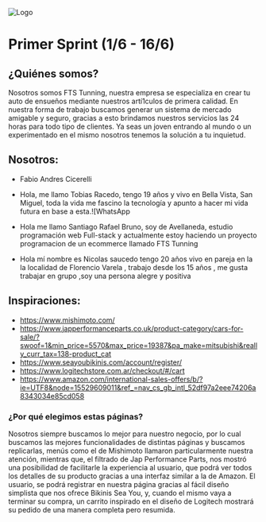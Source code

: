 ![Logo](https://user-images.githubusercontent.com/63321083/121944546-269b5780-cd29-11eb-88d3-f388a3ee64f4.jpeg)


# Primer Sprint (1/6 - 16/6)

## ¿Quiénes somos?

Nosotros somos FTS Tunning, nuestra empresa se especializa en crear tu auto de ensueños mediante nuestros artí1culos de primera calidad. 
En nuestra forma de trabajo buscamos generar un sistema de mercado amigable y seguro, gracias a esto brindamos nuestros servicios las 24 horas para todo tipo de clientes. Ya seas un joven entrando al mundo o un experimentado en el mismo nosotros tenemos la solución a tu inquietud.

## Nosotros:

- Fabio Andres Cicerelli
- Hola, me llamo Tobias Racedo, tengo 19 años y vivo en Bella Vista, San Miguel, toda la vida me fascino la tecnología y apunto a hacer mi vida futura en base a esta.![WhatsApp 

-  Hola me llamo Santiago Rafael Bruno, soy de Avellaneda, estudio programación web Full-stack y actualmente estoy haciendo un proyecto programacion de un ecommerce llamado FTS Tunning
- Hola mí nombre es Nicolas saucedo tengo 20 años vivo en pareja en la la localidad de Florencio Varela , trabajo desde los 15 años  , me gusta trabajar en grupo ,soy una persona alegre y positiva

## Inspiraciones:

- https://www.mishimoto.com/
-	https://www.japperformanceparts.co.uk/product-category/cars-for-sale/?swoof=1&min_price=5570&max_price=19387&pa_make=mitsubishi&really_curr_tax=138-product_cat 
-	https://www.seayoubikinis.com/account/register/ 
-	https://www.logitechstore.com.ar/checkout/#/cart 
-	https://www.amazon.com/international-sales-offers/b/?ie=UTF8&node=15529609011&ref_=nav_cs_gb_intl_52df97a2eee74206a8343034e85cd058 
### ¿Por qué elegimos estas páginas?

  Nosotros siempre buscamos lo mejor para nuestro negocio, por lo cual buscamos las mejores funcionalidades de distintas páginas y buscamos replicarlas, menús como el de Mishimoto llamaron particularmente nuestra atención, mientras que, el filtrado de Jap Performance Parts, nos mostró una posibilidad de facilitarle la experiencia al usuario, que podrá ver todos los detalles de su producto gracias a una interfaz similar a la de Amazon.  El usuario, se podrá registrar en nuestra página gracias al fácil diseño simplista que nos ofrece Bikinis Sea You, y, cuando el mismo vaya a terminar su compra, un carrito inspirado en el diseño de Logitech mostrará su pedido de una manera completa pero resumida.
